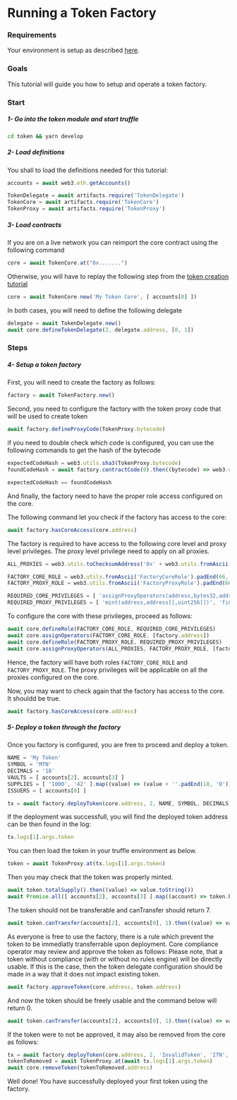
# Running a Token Factory

### Requirements

Your environment is setup as described [here](./Tutorials.md#requirements).

### Goals

This tutorial will guide you how to setup and operate a token factory.

### Start

##### 1- Go into the token module and start truffle
```bash
cd token && yarn develop
```

##### 2- Load definitions

You shall to load the definitions needed for this tutorial:

```javascript
accounts = await web3.eth.getAccounts()

TokenDelegate = await artifacts.require('TokenDelegate')
TokenCore = await artifacts.require('TokenCore')
TokenProxy = await artifacts.require('TokenProxy')
```

##### 3- Load contracts

If you are on a live network you can reimport the core contract using the following command

```javascript
core = await TokenCore.at("0x.......")
```

Otherwise, you will have to replay the following step from the [token creation tutorial](./01-TokenCreation.md)

```javascript
core = await TokenCore.new('My Token Core', [ accounts[0] ])
```

In both cases, you will need to define the following delegate

```javascript
delegate = await TokenDelegate.new()
await core.defineTokenDelegate(2, delegate.address, [0, 1])
```

### Steps

##### 4- Setup a token factory

First, you will need to create the factory as follows:

```javascript
factory = await TokenFactory.new()
```

Second, you need to configure the factory with the token proxy code that will be used to create token

```javascript
await factory.defineProxyCode(TokenProxy.bytecode)
```

if you need to double check which code is configured, you can use the following commands to get the hash of the bytecode

```javascript
expectedCodeHash = web3.utils.sha3(TokenProxy.bytecode)
foundCodeHash = await factory.contractCode(0).then((bytecode) => web3.utils.sha3(bytecode))

expectedCodeHash == foundCodeHash
```

And finally, the factory need to have the proper role access configured on the core.

The following command let you check if the factory has access to the core:

```javascript
await factory.hasCoreAccess(core.address)
```

The factory is required to have access to the following core level and proxy level privileges.
The proxy level privilege need to apply on all proxies.

```javascript
ALL_PROXIES = web3.utils.toChecksumAddress('0x' + web3.utils.fromAscii('AllProxies').substr(2).padStart(40, '0'))

FACTORY_CORE_ROLE = web3.utils.fromAscii('FactoryCoreRole').padEnd(66, '0')
FACTORY_PROXY_ROLE = web3.utils.fromAscii('FactoryProxyRole').padEnd(66, '0')

REQUIRED_CORE_PRIVILEGES = [ 'assignProxyOperators(address,bytes32,address[])', 'defineToken(address,uint256,string,string,uint256)' ].map((x) => web3.utils.sha3(x).substr(0, 10))
REQUIRED_PROXY_PRIVILEGES = [ 'mint(address,address[],uint256[])', 'finishMinting(address)', 'defineLock(address,address,address,uint256,uint256)', 'defineRules(address,address[])' ].map((x) => web3.utils.sha3(x).substr(0, 10))
```

To configure the core with these privileges, proceed as follows:

```javascript
await core.defineRole(FACTORY_CORE_ROLE, REQUIRED_CORE_PRIVILEGES)
await core.assignOperators(FACTORY_CORE_ROLE, [factory.address])
await core.defineRole(FACTORY_PROXY_ROLE, REQUIRED_PROXY_PRIVILEGES)
await core.assignProxyOperators(ALL_PROXIES, FACTORY_PROXY_ROLE, [factory.address])
```

Hence, the factory will have both roles `FACTORY_CORE_ROLE` and `FACTORY_PROXY_ROLE`.
The proxy privileges will be applicable on all the proxies configured on the core.

Now, you may want to check again that the factory has access to the core.
It shouldd be true.

```javascript
await factory.hasCoreAccess(core.address)
```

##### 5- Deploy a token through the factory

Once you factory is configured, you are free to proceed and deploy a token.


```javascript
NAME = 'My Token'
SYMBOL = 'MTN'
DECIMALS = '18'
VAULTS = [ accounts[2], accounts[3] ]
SUPPLIES = [ '1000', '42' ].map((value) => (value + ''.padEnd(18, '0')))
ISSUERS = [ accounts[0] ]

tx = await factory.deployToken(core.address, 2, NAME, SYMBOL, DECIMALS, 0, true, VAULTS, SUPPLIES, ISSUERS)
```

If the deployment was successfull, you will find the deployed token address can be then found in the log:

```javascript
tx.logs[1].args.token
```

You can then load the token in your truffle environment as below.

```javascript
token = await TokenProxy.at(tx.logs[1].args.token)
```

Then you may check that the token was properly minted.

```javascript
await token.totalSupply().then((value) => value.toString())
await Promise.all([ accounts[2], accounts[3] ].map((account) => token.balanceOf(account).then((value) => value.toString())))
```

The token should not be transferable and canTransfer should return 7.

```javascript
await token.canTransfer(accounts[2], accounts[0], 1).then((value) => value.toString())
```

As everyone is free to use the factory, there is a rule which prevent the token to be immediatly transferrable upon deployment.
Core compliance operator may review and approve the token as follows:
Please note, that a token without compliance (with or without no rules engine) will be directly usable. If this is the case, then the token delegate configuration should be made in a way that it does not impact existing token.

```javascript
await factory.approveToken(core.address, token.address)
```

And now the token should be freely usable and the command below will return 0.

```javascript
await token.canTransfer(accounts[2], accounts[0], 1).then((value) => value.toString())
```

If the token were to not be approved, it may also be removed from the core as follows:

```javascript
tx = await factory.deployToken(core.address, 2, 'InvalidToken', 'ITN', 18, 0, true, [ accounts[0] ], [ '100' + ''.padEnd(18, '0') ], [ accounts[0] ])
tokenToRemoved = await TokenProxy.at(await tx.logs[1].args.token)
await core.removeToken(tokenToRemoved.address)
```

Well done! You have successfully deployed your first token using the factory.
